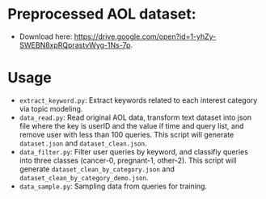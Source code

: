 # Preprocessed AOL dataset:
* Download here: https://drive.google.com/open?id=1-yhZy-SWEBN8xpRQprastvWyg-1Ns-7p.

# Usage
* `extract_keyword.py`: Extract keywords related to each interest category via topic modeling.
* `data_read.py`: Read original AOL data, transform text dataset into json file where the key is userID and the value if time and query list, and remove user with less than 100 queries. This script will generate `dataset.json` and `dataset_clean.json`.
* `data_filter.py`: Filter user queries by keyword, and classifiy queries into three classes (cancer-0, pregnant-1, other-2). This script will generate `dataset_clean_by_category.json` and `dataset_clean_by_category_demo.json`.
* `data_sample.py`: Sampling data from queries for training.
